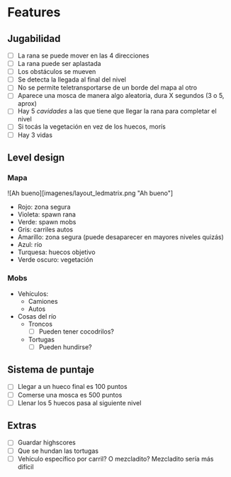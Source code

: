 # Features

## Jugabilidad

+ [ ] La rana se puede mover en las 4 direcciones
+ [ ] La rana puede ser aplastada
+ [ ] Los obstáculos se mueven
+ [ ] Se detecta la llegada al final del nivel
+ [ ] No se permite teletransportarse de un borde del mapa al otro
+ [ ] Aparece una mosca de manera algo aleatoria, dura X segundos (3 o 5, aprox)
+ [ ] Hay 5 *cavidades* a las que tiene que llegar la rana para completar el nivel
+ [ ] Si tocás la vegetación en vez de los huecos, morís
+ [ ] Hay 3 vidas

## Level design

### Mapa
![Ah bueno][imagenes/layout_ledmatrix.png "Ah bueno"]
- Rojo: zona segura
- Violeta: spawn rana
- Verde: spawn mobs
- Gris: carriles autos
- Amarillo: zona segura (puede desaparecer en mayores niveles quizás)
- Azul: río
- Turquesa: huecos objetivo
- Verde oscuro: vegetación

### Mobs
- Vehículos:
  - Camiones
  - Autos
- Cosas del río
  - Troncos
    - [ ] Pueden tener cocodrilos?
  - Tortugas
    - [ ] Pueden hundirse?

## Sistema de puntaje
+ [ ] Llegar a un hueco final es 100 puntos
+ [ ] Comerse una mosca es 500 puntos
+ [ ] Llenar los 5 huecos pasa al siguiente nivel

## Extras
+ [ ] Guardar highscores
+ [ ] Que se hundan las tortugas
+ [ ] Vehículo específico por carril? O mezcladito? Mezcladito sería más difícil